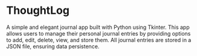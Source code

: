 # ThoughtLog
A simple and elegant journal app built with Python using Tkinter. This app allows users to manage their personal journal entries by providing options to add, edit, delete, view, and store them. All journal entries are stored in a JSON file, ensuring data persistence.
